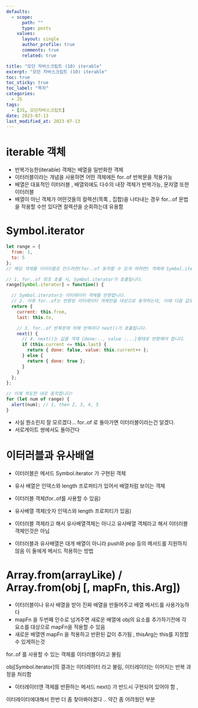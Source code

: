 ```yaml
---
defaults:
  - scope:
      path: ""
      type: posts
    values:
      layout: single
      author_profile: true
      comments: true
      related: true

title: "모던 자바스크립트 (10) iterable"
excerpt: "모던 자바스크립트 (10) iterable"
toc: true
toc_sticky: true
toc_label: "목차"
categories:
  - JS
tags:
  - [JS, 모던자바스크립트]
date: 2023-07-13
last_modified_at: 2023-07-13
---
```

# iterable 객체 
- 반복가능한(iterable) 객체는 배열을 일반화한 객체 
- 이터러블이라는 개념을 사용하면 어떤 객체에든 for..of 반복문을 적용가능 
- 배열은 대표적인 이터러블 , 배열외에도 다수의 내장 객체가 반복가능, 문자열 또한 이터러블 
- 배열이 아닌 객체가 어떤것들의 컬렉션(목록 , 집합)을 나타내는 경우 for...of 문법을 적용할 수만 있다면 컬렉션을 순회하는데 유용함

# Symbol.iterator
```js
let range = {
  from: 1,
  to: 5
};
// 해당 객체를 이터러블로 만드려면(for..of 동작할 수 있게 하려면) 객체에 Symbol.iterator(특수 내장 심볼) 이라는 메서드를 추가해야함 

// 1. for..of 최초 호출 시, Symbol.iterator가 호출됩니다.
range[Symbol.iterator] = function() {

  // Symbol.iterator는 이터레이터 객체를 반환합니다.
  // 2. 이후 for..of는 반환된 이터레이터 객체만을 대상으로 동작하는데, 이때 다음 값도 정해집니다.
  return {
    current: this.from,
    last: this.to,

    // 3. for..of 반복문에 의해 반복마다 next()가 호출됩니다.
    next() {
      // 4. next()는 값을 객체 {done:.., value :...}형태로 반환해야 합니다.
      if (this.current <= this.last) {
        return { done: false, value: this.current++ };
      } else {
        return { done: true };
      }
    }
  };
};

// 이제 의도한 대로 동작합니다!
for (let num of range) {
  alert(num); // 1, then 2, 3, 4, 5
}
```


- 사실 뭔소린지 잘 모르겠다... for..of 로 돌아가면 이터러블이라는건 알겠다.
- 서로게이트 쌍에서도 돌아간다 

# 이터러블과 유사배열
- 이터러블은 메서드 Symbol.iterator 가 구현된 객체
- 유사 배열은 인덱스와 length 프로퍼티가 있어서 배열처럼 보이는 객체

- 이터러블 객체(for..of를 사용할 수 있음) 
- 유사배열 객체(숫자 인덱스와 length 프로퍼티가 있음)
- 이터러블 객체라고 해서 유사배열객체는 아니고 유사배열 객체라고 해서 이터러블 객체인것은 아님
- 이터러블과 유사배열은 대개 배열이 아니라 push와 pop 등의 메서드를 지원하지 않음 이 둘에게 메서드 적용하는 방법

# Array.from(arrayLike) / Array.from(obj [,  mapFn, this.Arg])
- 이터러블이나 유사 배열을 받아 진짜 배열을 만들어주고 배열 메서드를 사용가능하다 
- mapFn 을 두번째 인수로 넘겨주면 새로운 배열에 obj의 요소를 추가하기전에 각 요소를 대상으로 mapFn을 적용할 수 있음 
- 새로운 배열엔 mapFn 을 적용하고 반환된 값이 추가됨 , thisArg는 this를 지정할 수 있게하는것 


for..of 를 사용할 수 있는 객체를 이터러블이라고 불림 


obj[Symbol.iterator]의 결과는 이터레이터 라고 불림, 이터레이터는 이어지는 반복 과정을 처리함 
- 이터레이터엔 객체를 반환하는 메서드 next() 가 반드시 구현되어 있어야 함 , 

이터레이터에대해서 한번 더 좀 찾아봐야겠다 .. 약간 좀 어려웠던 부분 